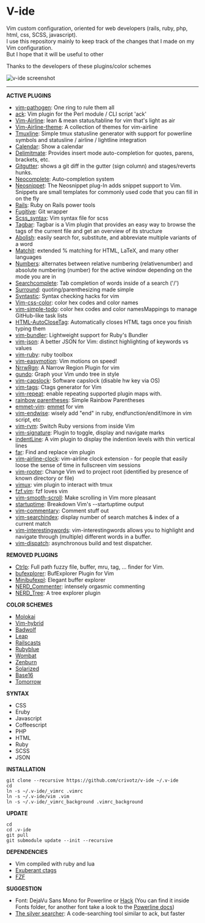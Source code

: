 # V-ide
Vim custom configuration, oriented for web developers (rails, ruby, php, html, css, SCSS, javascript).  
I use this repository mainly to keep track of the changes that I made on my Vim configuration.  
But I hope that it will be useful to other  
  
Thanks to the developers of these plugins/color schemes  
  
![v-ide screenshot](https://raw.githubusercontent.com/crivotz/v-ide/master/v-ide_screenshot.png)  
  
- - -  
  
**ACTIVE PLUGINS**  
* [vim-pathogen](https://github.com/tpope/vim-pathogen): One ring to rule them all  
* [ack](https://github.com/mileszs/ack.vim.git): Vim plugin for the Perl module / CLI script 'ack'  
* [Vim-Airline](https://github.com/bling/vim-airline): lean & mean status/tabline for vim that's light as air  
* [Vim-Airline-theme](https://github.com/vim-airline/vim-airline-themes): A collection of themes for vim-airline  
* [Tmuxline](https://github.com/edkolev/tmuxline.vim): Simple tmux statusline generator with support for powerline symbols and statusline / airline / lightline integration  
* [Calendar](http://www.vim.org/scripts/script.php?script_id=52): Show a calendar  
* [Delimitmate](https://github.com/Raimondi/delimitMate): Provides insert mode auto-completion for quotes, parens, brackets, etc.  
* [Gitgutter](https://github.com/airblade/vim-gitgutter): shows a git diff in the gutter (sign column) and stages/reverts hunks.  
* [Neocomplete](https://github.com/Shougo/neocomplete.vim): Auto-completion system  
* [Neosnippet](https://github.com/Shougo/neosnippet.vim): The Neosnippet plug-In adds snippet support to Vim. Snippets are small templates for commonly used code that you can fill in on the fly  
* [Rails](https://github.com/tpope/vim-rails): Ruby on Rails power tools  
* [Fugitive](https://github.com/tpope/vim-fugitive): Git wrapper  
* [Scss_syntax](https://github.com/cakebaker/scss-syntax.vim): Vim syntax file for scss  
* [Tagbar](http://majutsushi.github.io/tagbar/): Tagbar is a Vim plugin that provides an easy way to browse the tags of the current file and get an overview of its structure  
* [Abolish](https://github.com/tpope/vim-abolish): easily search for, substitute, and abbreviate multiple variants of a word  
* [Matchit](https://github.com/tmhedberg/matchit): extended % matching for HTML, LaTeX, and many other languages  
* [Numbers](https://github.com/myusuf3/numbers.vim): alternates between relative numbering (relativenumber) and absolute numbering (number) for the active window depending on the mode you are in  
* [Searchcomplete](http://www.vim.org/scripts/script.php?script_id=474): Tab completion of words inside of a search ('/')  
* [Surround](https://github.com/tpope/vim-surround): quoting/parenthesizing made simple  
* [Syntastic](https://github.com/scrooloose/syntastic): Syntax checking hacks for vim  
* [Vim-css-color](https://github.com/ap/vim-css-color.git): color hex codes and color names  
* [vim-simple-todo](https://github.com/vitalk/vim-simple-todo): color hex codes and color namesMappings to manage GitHub-like task lists  
* [HTML-AutoCloseTag](https://github.com/vim-scripts/HTML-AutoCloseTag): Automatically closes HTML tags once you finish typing them  
* [vim-bundler](https://github.com/tpope/vim-bundler): Lightweight support for Ruby's Bundler  
* [vim-json](https://github.com/elzr/vim-json.git): A better JSON for Vim: distinct highlighting of keywords vs values  
* [vim-ruby](https://github.com/vim-ruby/vim-ruby.git): ruby toolbox  
* [vim-easymotion](https://github.com/Lokaltog/vim-easymotion): Vim motions on speed!  
* [NrrwRgn](https://github.com/chrisbra/NrrwRgn.git): A Narrow Region Plugin for vim  
* [gundo](https://github.com/sjl/gundo.vim/): Graph your Vim undo tree in style  
* [vim-capslock](https://github.com/tpope/vim-capslock.git): Software capslock (disable hw key via OS)  
* [vim-tags](https://github.com/szw/vim-tags.git): Ctags generator for Vim  
* [vim-repeat](https://github.com/tpope/vim-repeat.git): enable repeating supported plugin maps with.  
* [rainbow parentheses](https://github.com/junegunn/rainbow_parentheses.vim): Simple Rainbow Parentheses
* [emmet-vim](https://github.com/mattn/emmet-vim.git): [emmet](http://emmet.io) for vim  
* [vim-endwise](https://github.com/tpope/vim-endwise.git): wisely add "end" in ruby, endfunction/endif/more in vim script, etc  
* [vim-rvm](https://github.com/tpope/vim-rvm): Switch Ruby versions from inside Vim  
* [vim-signature](https://github.com/kshenoy/vim-signature.git): Plugin to toggle, display and navigate marks  
* [indentLine](https://github.com/yggdroot/indentline): A vim plugin to display the indention levels with thin vertical lines  
* [far](https://github.com/brooth/far.vim): Find and replace vim plugin  
* [vim-airline-clock](https://github.com/enricobacis/vim-airline-clock): vim-airline clock extension - for people that easily loose the sense of time in fullscreen vim sessions  
* [vim-rooter](https://github.com/airblade/vim-rooter): Change Vim wd to project root (identified by presence of known directory or file)  
* [vimux](https://github.com/benmills/vimux): vim plugin to interact with tmux   
* [fzf.vim](https://github.com/junegunn/fzf.vim): fzf loves vim  
* [vim-smooth-scroll](https://github.com/terryma/vim-smooth-scroll): Make scrolling in Vim more pleasant  
* [startuptime](https://github.com/tweekmonster/startuptime.vim): Breakdown Vim's --startuptime output  
* [vim-commentary](https://github.com/tpope/vim-commentary): Comment stuff out  
* [vim-searchindex](https://github.com/google/vim-searchindex): display number of search matches & index of a current match  
* [vim-interestingwords](https://github.com/lfv89/vim-interestingwords): vim-interestingwords allows you to highlight and navigate through (multiple) different words in a buffer.  
* [vim-dispatch](https://github.com/tpope/vim-dispatch.git): asynchronous build and test dispatcher.  
  
**REMOVED PLUGINS**  
* [Ctrlp](https://github.com/ctrlpvim/ctrlp.vim): Full path fuzzy file, buffer, mru, tag, ... finder for Vim.  
* [bufexplorer](https://github.com/jlanzarotta/bufexplorer): BufExplorer Plugin for Vim  
* [Minibufexpl](https://github.com/techlivezheng/vim-plugin-minibufexpl): Elegant buffer explorer  
* [NERD_Commenter](https://github.com/scrooloose/nerdcommenter): intensely orgasmic commenting  
* [NERD_Tree](https://github.com/scrooloose/nerdtree): A tree explorer plugin  
  
**COLOR SCHEMES**  
* [Molokai](https://github.com/tomasr/molokai)  
* [Vim-hybrid](https://github.com/w0ng/vim-hybrid)  
* [Badwolf](https://github.com/sjl/badwolf)  
* [Leap](https://github.com/yoos/leap.vim)  
* [Railscasts](https://github.com/jpo/vim-railscasts-theme)  
* [Rubyblue](https://github.com/jlong/rubyblue)  
* [Wombat](https://github.com/vim-scripts/Wombat)  
* [Zenburn](https://github.com/jnurmine/Zenburn)  
* [Solarized](https://github.com/altercation/vim-colors-solarized)  
* [Base16](https://github.com/chriskempson/base16-vim)  
* [Tomorrow](https://github.com/chriskempson/tomorrow-theme)  

**SYNTAX**  
* CSS  
* Eruby  
* Javascript  
* Coffeescript  
* PHP  
* HTML  
* Ruby  
* SCSS  
* JSON  
  
**INSTALLATION**
```console
git clone --recursive https://github.com/crivotz/v-ide ~/.v-ide
cd
ln -s ~/.v-ide/_vimrc .vimrc
ln -s ~/.v-ide/vim .vim
ln -s ~/.v-ide/_vimrc_background .vimrc_background
```  
**UPDATE**
```console
cd
cd .v-ide
git pull
git submodule update --init --recursive
```  
  
**DEPENDENCIES**  
* Vim compiled with ruby and lua  
* [Exuberant ctags](http://ctags.sourceforge.net)  
* [FZF](https://github.com/junegunn/fzf)  
  
**SUGGESTION**  
* Font: DejaVu Sans Mono for Powerline or [Hack](http://sourcefoundry.org/hack) (You can find it inside Fonts folder, for another font take a look to the [Powerline docs](https://powerline.readthedocs.org/en/master/installation.html#patched-fonts))  
* [The silver searcher](https://github.com/ggreer/the_silver_searcher.git): A code-searching tool similar to ack, but faster  
